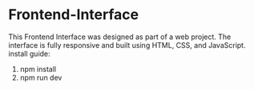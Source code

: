# Frontend-Interface
This Frontend Interface was designed as part of a web project. The interface is fully responsive and built using HTML, CSS, and JavaScript.
install guide:
   1. npm install
   2. npm run dev
